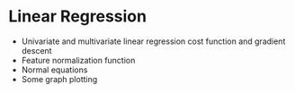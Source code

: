 # Linear Regression

* Univariate and multivariate linear regression cost function and gradient descent
* Feature normalization function
* Normal equations
* Some graph plotting
